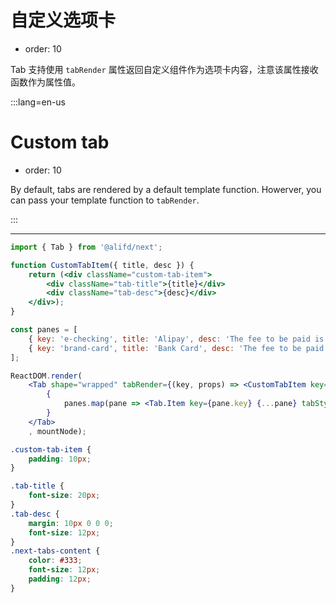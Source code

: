 # 自定义选项卡

- order: 10

Tab 支持使用 `tabRender` 属性返回自定义组件作为选项卡内容，注意该属性接收函数作为属性值。

:::lang=en-us
# Custom tab

- order: 10

By default, tabs are rendered by a default template function. Howerver, you can pass your template function to `tabRender`.

:::

---

````jsx
import { Tab } from '@alifd/next';

function CustomTabItem({ title, desc }) {
    return (<div className="custom-tab-item">
        <div className="tab-title">{title}</div>
        <div className="tab-desc">{desc}</div>
    </div>);
}

const panes = [
    { key: 'e-checking', title: 'Alipay', desc: 'The fee to be paid is $15' },
    { key: 'brand-card', title: 'Bank Card', desc: 'The fee to be paid is $17' },
];

ReactDOM.render(
    <Tab shape="wrapped" tabRender={(key, props) => <CustomTabItem key={key} {...props} />}>
        {
            panes.map(pane => <Tab.Item key={pane.key} {...pane} tabStyle={{ height: '60px' }}>{pane.desc}</Tab.Item>)
        }
    </Tab>
    , mountNode);
````

````css
.custom-tab-item {
    padding: 10px;
}

.tab-title {
    font-size: 20px;
}
.tab-desc {
    margin: 10px 0 0 0;
    font-size: 12px;
}
.next-tabs-content {
    color: #333;
    font-size: 12px;
    padding: 12px;
}
````
